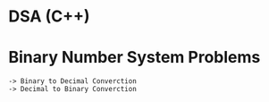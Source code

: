 # DSA (C++)


# Binary Number System Problems
    -> Binary to Decimal Converction 
    -> Decimal to Binary Converction